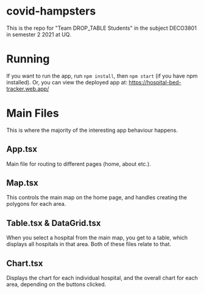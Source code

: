 # covid-hampsters
This is the repo for "Team DROP_TABLE Students" in the subject DECO3801 in semester 2 2021 at UQ.

# Running

If you want to run the app, run `npm install`, then `npm start` (if you have npm installed). 
Or, you can view the deployed app at: https://hospital-bed-tracker.web.app/

# Main Files

This is where the majority of the interesting app behaviour happens. 

## App.tsx
Main file for routing to different pages (home, about etc.). 

## Map.tsx
This controls the main map on the home page, and handles creating the polygons for each area. 

## Table.tsx & DataGrid.tsx
When you select a hospital from the main map, you get to a table, which displays all hospitals in that area. Both of these files relate to that. 

## Chart.tsx
Displays the chart for each individual hospital, and the overall chart for each area, depending on the buttons clicked. 
